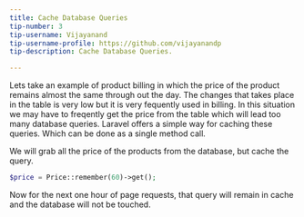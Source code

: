 ```yaml
---
title: Cache Database Queries
tip-number: 3
tip-username: Vijayanand
tip-username-profile: https://github.com/vijayanandp
tip-description: Cache Database Queries.

---
```


Lets take an example of product billing in which the price of the product remains almost the same through out the day. The changes that takes place in the table is very low but it is very fequently used in billing.
In this situation we may have to freqently get the price from the table which will lead too many database queries. Laravel offers a simple way for caching these queries. Which can be done as a single method call.

We will grab all the price of the products from the database, but cache the query.
```php
$price = Price::remember(60)->get();
```
Now for the next one hour of page requests, that query will remain in cache and the database will not be touched.
